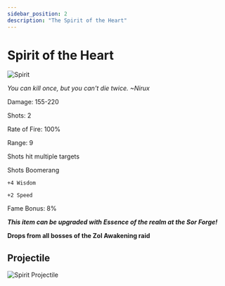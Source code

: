 ```yaml
---
sidebar_position: 2
description: "The Spirit of the Heart"
---
```


# Spirit of the Heart

![Spirit](https://vwiki.valorserver.com/api/item/picture/spirit%20of%20the%20heart)

<i>You can kill once, but you can't die twice. ~Nirux</i>

Damage: 155-220

Shots: 2

Rate of Fire: 100%

Range: 9

Shots hit multiple targets

Shots Boomerang

    +4 Wisdom
    
    +2 Speed

Fame Bonus: 8%

***This item can be upgraded with Essence of the realm at the Sor Forge!***

**Drops from all bosses of the Zol Awakening raid**

## Projectile

![Spirit Projectile](https://cdn.discordapp.com/attachments/1160376179996496013/1187852701879521280/Spirit_of_the_Heart_Projectile.gif)
